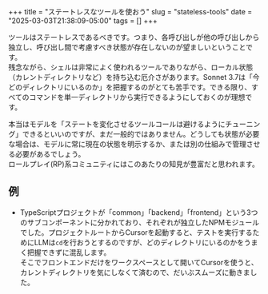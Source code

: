 
+++
title = "ステートレスなツールを使おう"
slug = "stateless-tools"
date = "2025-03-03T21:38:09-05:00"
tags = []
+++

ツールはステートレスであるべきです。つまり、各呼び出しが他の呼び出しから独立し、呼び出し間で考慮すべき状態が存在しないのが望ましいということです。  
残念ながら、シェルは非常によく使われるツールでありながら、ローカル状態（カレントディレクトリなど）を持ち込む厄介さがあります。Sonnet 3.7は「今どのディレクトリにいるのか」を把握するのがとても苦手です。できる限り、すべてのコマンドを単一ディレクトリから実行できるようにしておくのが理想です。

本当はモデルを「ステートを変化させるツールコールは避けるようにチューニング」できるといいのですが、まだ一般的ではありません。どうしても状態が必要な場合は、モデルに常に現在の状態を明示するか、または別の仕組みで管理させる必要があるでしょう。  
ロールプレイ(RP)系コミュニティにはこのあたりの知見が豊富だと思われます。

## 例

- TypeScriptプロジェクトが「common」「backend」「frontend」という3つのサブコンポーネントに分かれており、それぞれが独立したNPMモジュールでした。プロジェクトルートからCursorを起動すると、テストを実行するためにLLMは`cd`を行おうとするのですが、どのディレクトリにいるのかをうまく把握できずに混乱します。  
  そこでフロントエンドだけをワークスペースとして開いてCursorを使うと、カレントディレクトリを気にしなくて済むので、だいぶスムーズに動きました。

